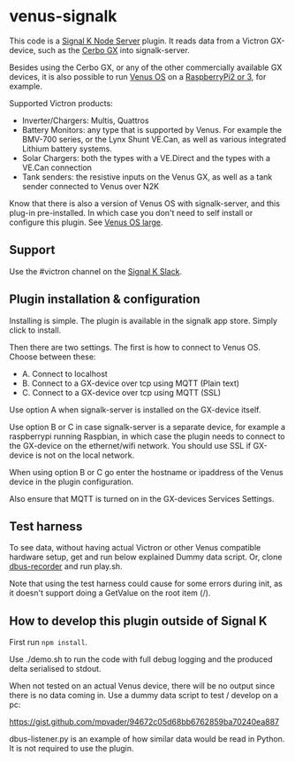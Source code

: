 # venus-signalk

This code is a [Signal K Node Server](https://github.com/SignalK/signalk-server-node) plugin. It
reads data from a Victron GX-device, such as the
[Cerbo GX](https://www.victronenergy.com/panel-systems-remote-monitoring/cerbo-gx) into signalk-server.

Besides using the Cerbo GX, or any of the other commercially available GX devices, it is also
possible to run [Venus OS](https://github.com/victronenergy/venus/wiki) on a
[RaspberryPi2 or 3](https://github.com/victronenergy/venus/wiki/raspberrypi-install-venus-image),
for example.

Supported Victron products:
- Inverter/Chargers: Multis, Quattros
- Battery Monitors: any type that is supported by Venus. For example the BMV-700 series, or the
Lynx Shunt VE.Can, as well as various integrated Lithium battery systems.
- Solar Chargers: both the types with a VE.Direct and the types with a VE.Can connection
- Tank senders: the resistive inputs on the Venus GX, as well as a tank sender connected to Venus
over N2K

Know that there is also a version of Venus OS with signalk-server, and this plug-in pre-installed.
In which case you don't need to self install or configure this plugin. See
[Venus OS large](https://www.victronenergy.com/live/venus-os:large).

## Support
Use the #victron channel on the [Signal K Slack](http://slack-invite.signalk.org/).

## Plugin installation & configuration
Installing is simple. The plugin is available in the signalk app store. Simply click to install.

Then there are two settings. The first is how to connect to Venus OS. Choose between these:

- A. Connect to localhost
- B. Connect to a GX-device over tcp using MQTT (Plain text)
- C. Connect to a GX-device over tcp using MQTT (SSL)

Use option A when signalk-server is installed on the GX-device itself. 

Use option B or C in case signalk-server is a separate device, for example a raspberrypi running
Raspbian, in which case the plugin needs to connect to the GX-device
on the ethernet/wifi network. You should use SSL if GX-device is not on the local network. 

When using option B or C go enter the hostname or ipaddress of the Venus device in the plugin configuration.

Also ensure that MQTT is turned on in the GX-devices Services Settings.

## Test harness

To see data, without having actual Victron or other Venus compatible hardware setup,
get and run below explained Dummy data script. Or, clone
[dbus-recorder](https://github.com/victronenergy/dbus-recorder) and run play.sh.

Note that using the test harness could cause for some errors during init, as it
doesn't support doing a GetValue on the root item (/).

## How to develop this plugin outside of Signal K

First run `npm install`.

Use ./demo.sh to run the code with full debug logging and the produced delta
serialised to stdout.

When not tested on an actual Venus device, there will be no output since there
is no data coming in. Use a dummy data script to test / develop on a pc:

https://gist.github.com/mpvader/94672c05d68bb6762859ba70240ea887

dbus-listener.py is an example of how similar data would be read in Python. It
is not required to use the plugin.
